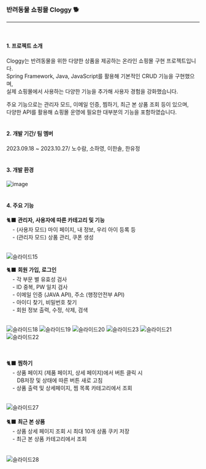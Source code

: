 ### 반려동물 쇼핑몰 Cloggy 🐕 
---
<br>

#### 1. 프로젝트 소개 
Cloggy는 반려동물을 위한 다양한 상품을 제공하는 온라인 쇼핑몰 구현 프로젝트입니다.<br>
Spring Framework, Java, JavaScript를 활용해 기본적인 CRUD 기능을 구현했으며,<br>
실제 쇼핑몰에서 사용하는 다양한 기능을 추가해 사용자 경험을 강화했습니다.<br>

주요 기능으로는 관리자 모드, 이메일 인증, 찜하기, 최근 본 상품 조회 등이 있으며,<br>
다양한 API를 활용해 쇼핑몰 운영에 필요한 대부분의 기능을 포함하였습니다.
<br><br>

#### 2. 개발 기간/ 팀 멤버
2023.09.18 ~ 2023.10.27/ 노수람, 소하영, 이한솔, 한유정
<br><br>

#### 3. 개발 환경
![image](https://github.com/user-attachments/assets/3c10f09f-dde1-4359-9472-9c2e5e8757a4)
<br><br>

#### 4. 주요 기능
🐈‍⬛ <strong>관리자, 사용자에 따른 카테고리 및 기능</strong>
<br>
&nbsp;&nbsp;&nbsp; - (사용자 모드) 마이 페이지, 내 정보, 우리 아이 등록 등<br>
&nbsp;&nbsp;&nbsp; - (관리자 모드) 상품 관리, 쿠폰 생성<br><br>

 
![슬라이드15](https://github.com/ifn477/team_project/assets/145645381/dbe7f9ec-1fc4-45e9-b5ba-bf3633cf36a5)

🐈‍⬛ <strong>회원 가입, 로그인</strong>
<br>
&nbsp;&nbsp;&nbsp; - 각 부문 별 유효성 검사<br>
&nbsp;&nbsp;&nbsp; - ID 중복, PW 일치 검사<br>
&nbsp;&nbsp;&nbsp; - 이메일 인증 (JAVA API), 주소 (행정안전부 API)<br>
&nbsp;&nbsp;&nbsp; - 아이디 찾기, 비밀번호 찾기<br>
&nbsp;&nbsp;&nbsp; - 회원 정보 출력, 수정, 삭제, 검색<br><br>

![슬라이드18](https://github.com/ifn477/team_project/assets/145645381/52e732d3-23a3-4aff-a722-4ac0449986de)
![슬라이드19](https://github.com/gkdud1213/team_project/assets/145645381/c40dc747-8e1e-444f-95d2-47a3b33dad77)
![슬라이드20](https://github.com/ifn477/team_project/assets/145645381/77a5454b-9559-4234-b268-9fa17563f0f8)
![슬라이드23](https://github.com/gkdud1213/team_project/assets/145645381/0b2f2d06-fbe8-4225-9e91-03a9739ec250)
![슬라이드21](https://github.com/gkdud1213/team_project/assets/145645381/f9788825-5f5c-4162-87a0-7a78779c26af)
![슬라이드22](https://github.com/gkdud1213/team_project/assets/145645381/20b7f5e5-ac61-44cf-88f0-aff235286e2f)

<br><br>
🐈‍⬛ <strong>찜하기</strong>
<br>
&nbsp;&nbsp;&nbsp;    - 상품 페이지 (제품 페이지, 상세 페이지)에서 버튼 클릭 시<br>
&nbsp;&nbsp;&nbsp;&nbsp;&nbsp;&nbsp;      DB저장 및 상태에 따른 버튼 새로 고침<br>
&nbsp;&nbsp;&nbsp;    - 상품 출력 및 상세페이지, 찜 목록 카테고리에서 조회<br><br>

![슬라이드27](https://github.com/ifn477/team_project/assets/145645381/1274cf08-ff51-468e-8a32-776d9cb4f7c5)
<br><br>
🐈‍⬛ <strong>최근 본 상품</strong>
<br>
&nbsp;&nbsp;&nbsp;    - 상품 상세 페이지 조회 시 최대 10개 상품 쿠키 저장<br>
&nbsp;&nbsp;&nbsp;    - 최근 본 상품 카테고리에서 조회<br><br>
<br>
![슬라이드28](https://github.com/ifn477/team_project/assets/145645381/7542f9c6-fd32-4cf4-8c35-9c6465529b90)
<br>
